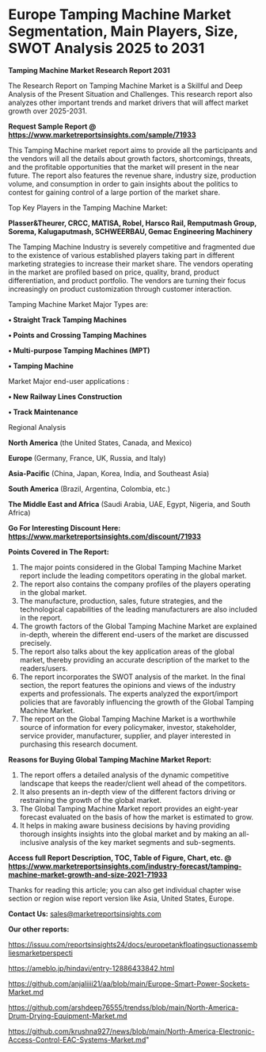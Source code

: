 # Europe Tamping Machine Market Segmentation, Main Players, Size, SWOT Analysis 2025 to 2031

<strong>Tamping Machine Market Research Report 2031</strong>

The Research Report on Tamping Machine Market is a Skillful and Deep Analysis of the Present Situation and Challenges. This research report also analyzes other important trends and market drivers that will affect market growth over 2025-2031.

<strong>Request Sample Report @ <a href=https://www.marketreportsinsights.com/sample/71933>https://www.marketreportsinsights.com/sample/71933</a></strong>

This Tamping Machine market report aims to provide all the participants and the vendors will all the details about growth factors, shortcomings, threats, and the profitable opportunities that the market will present in the near future. The report also features the revenue share, industry size, production volume, and consumption in order to gain insights about the politics to contest for gaining control of a large portion of the market share.

Top Key Players in the Tamping Machine Market:

<strong>Plasser&Theurer, CRCC, MATISA, Robel, Harsco Rail, Remputmash Group, Sorema, Kalugaputmash, SCHWEERBAU, Gemac Engineering Machinery</strong>

The Tamping Machine Industry is severely competitive and fragmented due to the existence of various established players taking part in different marketing strategies to increase their market share. The vendors operating in the market are profiled based on price, quality, brand, product differentiation, and product portfolio. The vendors are turning their focus increasingly on product customization through customer interaction.

Tamping Machine Market Major Types are:

<strong>• Straight Track Tamping Machines

• Points and Crossing Tamping Machines

• Multi-purpose Tamping Machines (MPT)

• Tamping Machine</strong>

Market Major end-user applications :

<strong>• New Railway Lines Construction

• Track Maintenance</strong>

Regional Analysis

</u><strong><b>North America</b></strong> (the United States, Canada, and Mexico)

<strong><b>Europe </b></strong>(Germany, France, UK, Russia, and Italy)

<strong><b>Asia-Pacific</b></strong> (China, Japan, Korea, India, and Southeast Asia)

<strong><b>South America</b></strong> (Brazil, Argentina, Colombia, etc.)

<strong><b>The Middle East and Africa</b></strong> (Saudi Arabia, UAE, Egypt, Nigeria, and South Africa)

<strong>Go For Interesting Discount Here: <a href=https://www.marketreportsinsights.com/discount/71933>https://www.marketreportsinsights.com/discount/71933</a></strong>

<strong>Points Covered in The Report:</strong>
<ol>
  <li>The major points considered in the Global Tamping Machine Market report include the leading competitors operating in the global market.</li>
  <li>The report also contains the company profiles of the players operating in the global market.</li>
  <li>The manufacture, production, sales, future strategies, and the technological capabilities of the leading manufacturers are also included in the report.</li>
  <li>The growth factors of the Global Tamping Machine Market are explained in-depth, wherein the different end-users of the market are discussed precisely.</li>
  <li>The report also talks about the key application areas of the global market, thereby providing an accurate description of the market to the readers/users.</li>
  <li>The report incorporates the SWOT analysis of the market. In the final section, the report features the opinions and views of the industry experts and professionals. The experts analyzed the export/import policies that are favorably influencing the growth of the Global Tamping Machine Market.</li>
  <li>The report on the Global Tamping Machine Market is a worthwhile source of information for every policymaker, investor, stakeholder, service provider, manufacturer, supplier, and player interested in purchasing this research document.</li>
</ol>
<strong>Reasons for Buying Global Tamping Machine Market Report:</strong>

<ol>
  <li>The report offers a detailed analysis of the dynamic competitive landscape that keeps the reader/client well ahead of the competitors.</li>
  <li>It also presents an in-depth view of the different factors driving or restraining the growth of the global market.</li>
  <li>The Global Tamping Machine Market report provides an eight-year forecast evaluated on the basis of how the market is estimated to grow.</li>
  <li>It helps in making aware business decisions by having providing thorough insights insights into the global market and by making an all-inclusive analysis of the key market segments and sub-segments.</li>
</ol>
<strong>Access full Report Description, TOC, Table of Figure, Chart, etc. @ <a href=https://www.marketreportsinsights.com/industry-forecast/tamping-machine-market-growth-and-size-2021-71933>https://www.marketreportsinsights.com/industry-forecast/tamping-machine-market-growth-and-size-2021-71933</a></strong>


Thanks for reading this article; you can also get individual chapter wise section or region wise report version like Asia, United States, Europe.

<strong>Contact Us:</strong>
sales@marketreportsinsights.com

<strong>Our other reports:</strong>

<a href=https://issuu.com/reportsinsights24/docs/europetankfloatingsuctionassembliesmarketperspecti>https://issuu.com/reportsinsights24/docs/europetankfloatingsuctionassembliesmarketperspecti</a>

<a href=https://ameblo.jp/hindavi/entry-12886433842.html>https://ameblo.jp/hindavi/entry-12886433842.html</a>

<a href=https://github.com/anjaliiii21/aa/blob/main/Europe-Smart-Power-Sockets-Market.md>https://github.com/anjaliiii21/aa/blob/main/Europe-Smart-Power-Sockets-Market.md</a>

<a href=https://github.com/arshdeep76555/trendss/blob/main/North-America-Drum-Drying-Equipment-Market.md>https://github.com/arshdeep76555/trendss/blob/main/North-America-Drum-Drying-Equipment-Market.md</a>

<a href=https://github.com/krushna927/news/blob/main/North-America-Electronic-Access-Control-EAC-Systems-Market.md>https://github.com/krushna927/news/blob/main/North-America-Electronic-Access-Control-EAC-Systems-Market.md</a>"
